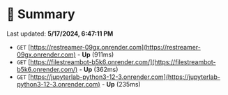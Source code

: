 # 📖 Summary
Last updated: **5/17/2024, 6:47:11 PM**

- `GET` [https://restreamer-09gx.onrender.com](https://restreamer-09gx.onrender.com) - **Up** (911ms)
- `GET` [https://filestreambot-b5k6.onrender.com/](https://filestreambot-b5k6.onrender.com/) - **Up** (362ms)
- `GET` [https://jupyterlab-python3-12-3.onrender.com](https://jupyterlab-python3-12-3.onrender.com) - **Up** (235ms)
